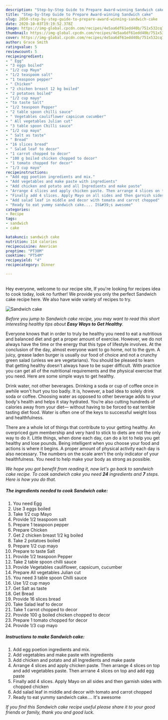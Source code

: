 ```yaml
---
description: "Step-by-Step Guide to Prepare Award-winning Sandwich cake"
title: "Step-by-Step Guide to Prepare Award-winning Sandwich cake"
slug: 2050-step-by-step-guide-to-prepare-award-winning-sandwich-cake
date: 2020-10-03T19:19:52.378Z
image: https://img-global.cpcdn.com/recipes/4e5aa6df61edd40b/751x532cq70/sandwich-cake-recipe-main-photo.jpg
thumbnail: https://img-global.cpcdn.com/recipes/4e5aa6df61edd40b/751x532cq70/sandwich-cake-recipe-main-photo.jpg
cover: https://img-global.cpcdn.com/recipes/4e5aa6df61edd40b/751x532cq70/sandwich-cake-recipe-main-photo.jpg
author: Grace Smith
ratingvalue: 5
reviewcount: 5
recipeingredient:
- " Egg"
- "3 eggs boiled"
- "1/2 cup Mayo"
- "1/2 teaspoom salt"
- "1 teaspoon pepper"
- " Chicken"
- "2 chicken breast 12 kg boiled"
- "2 potatoes boiled"
- "1/2 cup mayo"
- "to taste Salt"
- "1/2 teaspoon Pepper"
- "2 table spoon chilli sauce"
- " Vegetables cauliflower capsicum cucumber"
- " All vegetables Julian cut"
- "3 table spoon Chilli sauce"
- "1/2 cup mayo"
- " Salt as taste"
- " Bread"
- "16 slices bread"
- " Salad leaf to decor"
- "1 carrot chopped to decor"
- "100 g boiled chicken chopped to decor"
- "1 tomato chopped for decor"
- "1/3 cup mayo"
recipeinstructions:
- "Add egg poetion ingredients and mix."
- "Add vegetables and make paste with ingredients"
- "Add chicken and potato and all Ingredients and make paste"
- "Arrange 4 slices and apply chicken paste. Then arrange 4 slices on top and add vegetables paste. Then arrrane 4 slices on top and add egg paste"
- "Finally add 4 slices. Apply Mayo on all sides and then garnish sides with chopped chicken"
- "Add salad leaf in middle and decor with tomato and carrot chopped"
- "Ready to eat yummy sandwich cake.... It&#39;s awesome"
categories:
- Recipe
tags:
- sandwich
- cake

katakunci: sandwich cake 
nutrition: 114 calories
recipecuisine: American
preptime: "PT30M"
cooktime: "PT54M"
recipeyield: "4"
recipecategory: Dinner

---
```

<br>
Hey everyone, welcome to our recipe site, If you're looking for recipes idea to cook today, look no further! We provide you only the perfect Sandwich cake recipe here. We also have wide variety of recipes to try.
<br>


![Sandwich cake](https://img-global.cpcdn.com/recipes/4e5aa6df61edd40b/751x532cq70/sandwich-cake-recipe-main-photo.jpg)

<i>Before you jump to Sandwich cake recipe, you may want to read this short interesting healthy tips about <strong>Easy Ways to Get Healthy</strong>.</i>

Everyone knows that in order to truly be healthy you need to eat a nutritious and balanced diet and get a proper amount of exercise. However, we do not always have the time or the energy that this type of lifestyle involves. At the conclusion of the day, almost everyone want to go home, not to the gym. A juicy, grease laden burger is usually our food of choice and not a crunchy green salad (unless we are vegetarians). You should be pleased to learn that getting healthy doesn't always have to be super difficult. With practice you can get all of the nutritional requirements and the physical exercise that you need. Here are some simple ways to get healthy.

Drink water, not other beverages. Drinking a soda or cup of coffee once in awhile won't hurt you too badly. It is, however, a bad idea to solely drink soda or coffee. Choosing water as opposed to other beverage adds to your body's health and helps it stay hydrated. You’re also cutting hundreds of calories away from your diet— without having to be forced to eat terrible tasting diet food. Water is often one of the keys to successful weight loss and healthfulness.

There are a whole lot of things that contribute to your getting healthy. An overpriced gym membership and very hard to stick to diets are not the only way to do it. Little things, when done each day, can do a lot to help you get healthy and lose pounds. Being intelligent when you choose your food and actions is where it begins. A proper amount of physical activity each day is also necessary. The numbers on the scale aren't the only indicator of your healthfulness. You need to help make your body as strong as possible. 


<i>We hope you got benefit from reading it, now let's go back to sandwich cake recipe. To cook sandwich cake you need <strong>24</strong> ingredients and <strong>7</strong> steps. Here is how you do that.
</i>

##### The ingredients needed to cook Sandwich cake:

1. You need  Egg
1. Use 3 eggs boiled
1. Take 1/2 cup Mayo
1. Provide 1/2 teaspoom salt
1. Prepare 1 teaspoon pepper
1. Prepare  Chicken
1. Get 2 chicken breast 1/2 kg boiled
1. Take 2 potatoes boiled
1. Prepare 1/2 cup mayo
1. Prepare to taste Salt
1. Provide 1/2 teaspoon Pepper
1. Take 2 table spoon chilli sauce
1. Provide  Vegetables cauliflower, capsicum, cucumber
1. Prepare  All vegetables Julian cut
1. You need 3 table spoon Chilli sauce
1. Use 1/2 cup mayo
1. Get  Salt as taste
1. Get  Bread
1. Provide 16 slices bread
1. Take  Salad leaf to decor
1. Take 1 carrot chopped to decor
1. Provide 100 g boiled chicken chopped to decor
1. Prepare 1 tomato chopped for decor
1. Provide 1/3 cup mayo


##### Instructions to make Sandwich cake:

1. Add egg poetion ingredients and mix.
1. Add vegetables and make paste with ingredients
1. Add chicken and potato and all Ingredients and make paste
1. Arrange 4 slices and apply chicken paste. Then arrange 4 slices on top and add vegetables paste. Then arrrane 4 slices on top and add egg paste
1. Finally add 4 slices. Apply Mayo on all sides and then garnish sides with chopped chicken
1. Add salad leaf in middle and decor with tomato and carrot chopped
1. Ready to eat yummy sandwich cake.... It&#39;s awesome


<i>If you find this Sandwich cake recipe useful please share it to your good friends or family, thank you and good luck.</i>
